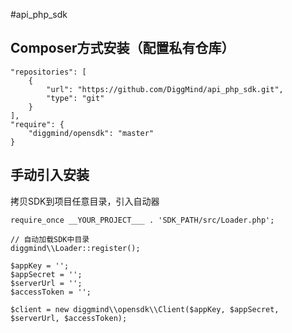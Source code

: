 #api_php_sdk

## Composer方式安装（配置私有仓库）

```
"repositories": [
    {
        "url": "https://github.com/DiggMind/api_php_sdk.git",
        "type": "git"
    }
],
"require": {
    "diggmind/opensdk": "master"
}
```

## 手动引入安装

拷贝SDK到项目任意目录，引入自动器

```
require_once __YOUR_PROJECT___ . 'SDK_PATH/src/Loader.php';

// 自动加载SDK中目录
diggmind\\Loader::register();

$appKey = '';
$appSecret = '';
$serverUrl = '';
$accessToken = '';

$client = new diggmind\\opensdk\\Client($appKey, $appSecret, $serverUrl, $accessToken);

```